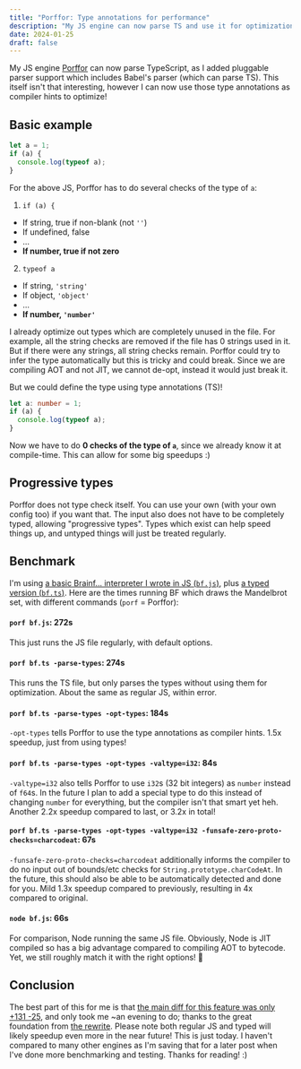 ```yaml
---
title: "Porffor: Type annotations for performance"
description: "My JS engine can now parse TS and use it for optimizations."
date: 2024-01-25
draft: false
---
```


My JS engine [Porffor](https://porffor.goose.icu) can now parse TypeScript, as I added pluggable parser support which includes Babel's parser (which can parse TS). This itself isn't that interesting, however I can now use those type annotations as compiler hints to optimize!

## Basic example

```js
let a = 1;
if (a) {
  console.log(typeof a);
}
```

For the above JS, Porffor has to do several checks of the type of `a`:
1. `if (a) {`
  - If string, true if non-blank (not `''`)
  - If undefined, false
  - ...
  - **If number, true if not zero**
2. `typeof a`
  - If string, `'string'`
  - If object, `'object'`
  - ...
  - **If number, `'number'`**

I already optimize out types which are completely unused in the file. For example, all the string checks are removed if the file has 0 strings used in it. But if there were any strings, all string checks remain. Porffor could try to infer the type automatically but this is tricky and could break. Since we are compiling AOT and not JIT, we cannot de-opt, instead it would just break it.

But we could define the type using type annotations (TS)!

```ts
let a: number = 1;
if (a) {
  console.log(typeof a);
}
```

Now we have to do **0 checks of the type of `a`**, since we already know it at compile-time. This can allow for some big speedups :)

## Progressive types

Porffor does not type check itself. You can use your own (with your own config too) if you want that. The input also does not have to be completely typed, allowing "progressive types". Types which exist can help speed things up, and untyped things will just be treated regularly.

## Benchmark

I'm using [a basic Brainf... interpreter I wrote in JS (`bf.js`)](https://github.com/CanadaHonk/porffor/blob/main/bench/bf.js), plus [a typed version (`bf.ts`)](https://github.com/CanadaHonk/porffor/blob/main/bench/bf.ts). Here are the times running BF which draws the Mandelbrot set, with different commands (`porf` = Porffor):

#### `porf bf.js`: 272s
This just runs the JS file regularly, with default options.

#### `porf bf.ts -parse-types`: 274s
This runs the TS file, but only parses the types without using them for optimization. About the same as regular JS, within error.

#### `porf bf.ts -parse-types -opt-types`: 184s
`-opt-types` tells Porffor to use the type annotations as compiler hints. 1.5x speedup, just from using types!

#### `porf bf.ts -parse-types -opt-types -valtype=i32`: 84s
`-valtype=i32` also tells Porffor to use `i32`s (32 bit integers) as `number` instead of `f64`s. In the future I plan to add a special type to do this instead of changing `number` for everything, but the compiler isn't that smart yet heh. Another 2.2x speedup compared to last, or 3.2x in total!

#### `porf bf.ts -parse-types -opt-types -valtype=i32 -funsafe-zero-proto-checks=charcodeat`: 67s
`-funsafe-zero-proto-checks=charcodeat` additionally informs the compiler to do no input out of bounds/etc checks for `String.prototype.charCodeAt`. In the future, this should also be able to be automatically detected and done for you. Mild 1.3x speedup compared to previously, resulting in 4x compared to original.

#### `node bf.js`: 66s
For comparison, Node running the same JS file. Obviously, Node is JIT compiled so has a big advantage compared to compiling AOT to bytecode. Yet, we still roughly match it with the right options! 🚀

## Conclusion

The best part of this for me is that [the main diff for this feature was only +131 -25](https://github.com/CanadaHonk/porffor/commit/a6a92e01ac1e09383f5c3f24e55f2648ff714b7a), and only took me ~an evening to do; thanks to the great foundation from [the rewrite](/porffor-rewrite/). Please note both regular JS and typed will likely speedup even more in the near future! This is just today. I haven't compared to many other engines as I'm saving that for a later post when I've done more benchmarking and testing. Thanks for reading! :)